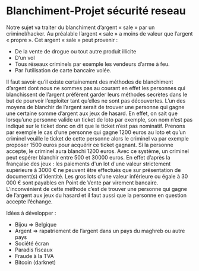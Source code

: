 # Blanchiment-Projet sécurité reseau

Notre sujet va traiter du blanchiment d’argent « sale » par un criminel/hacker.
Au préalable l’argent « sale » a moins de valeur que l’argent « propre ». Cet argent « sale » peut provenir :
* De la vente de drogue ou tout autre produit illicite
*	D’un vol
*	Tous réseaux criminels par exemple les vendeurs d’arme à feu.
*	Par l’utilisation de carte bancaire volée.

Il faut savoir qu’il existe certainement des méthodes de blanchiment d’argent  dont nous ne sommes pas au courant en effet les personnes qui blanchissent de l’argent préfèrent garder leurs méthodes secrètes dans le but de pourvoir l’exploiter tant qu’elles ne sont pas découvertes.
L’un des moyens de blanchir de l’argent serait de trouver une personne qui gagne une certaine somme d’argent aux jeux de hasard. En effet, on sait que lorsqu’une personne valide un ticket de loto par exemple, son nom n’est pas indiqué sur le ticket donc on dit que le ticket n’est pas nominatif. Prenons par exemple le cas d’une personne qui gagne 1200 euros au loto et qu’un criminel veuille le ticket de cette personne alors le criminel va par exemple proposer 1500 euros pour acquérir ce ticket gagnant. Si la personne accepte, le criminel aura blanchi 1200 euros. 
Avec ce système, un criminel peut espérer blanchir entre 500 et 30000 euros. En effet d’après la française des jeux : les paiements d'un lot d'une valeur strictement supérieure à 3000 € ne peuvent être effectués que sur présentation de document(s) d'identité. Les gros lots d'une valeur inférieure ou égale à 30 000 € sont payables en Point de Vente par virement bancaire.
L’inconvénient de cette méthode c’est de trouver une personne qui gagne de l’argent aux jeux du hasard et il faut aussi que la personne en question accepte l’échange.

Idées à développer : 

* Bijou => Belgique
* Argent => rapatriement de l’argent dans un pays du maghreb ou autre pays 
* Société écran
* Paradis fiscaux
* Fraude à la TVA
* Bitcoin (darknet)
